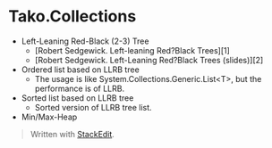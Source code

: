 Tako.Collections
================
 
- Left-Leaning Red-Black (2-3) Tree
    - [Robert Sedgewick. Left-leaning Red?Black Trees][1]
    - [Robert Sedgewick. Left-Leaning Red?Black Trees (slides)][2]
- Ordered list based on LLRB tree
    - The usage is like System.Collections.Generic.List&lt;T&gt;, but the performance is of LLRB.
- Sorted list based on LLRB tree
     - Sorted version of LLRB tree list.
- Min/Max-Heap
 
> Written with [StackEdit](http://benweet.github.io/stackedit/).
